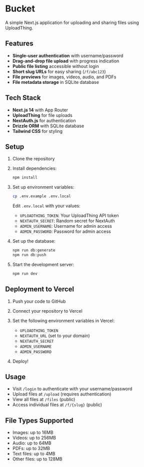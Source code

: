 # Bucket

A simple Next.js application for uploading and sharing files using UploadThing.

## Features

- **Single-user authentication** with username/password
- **Drag-and-drop file upload** with progress indication
- **Public file listing** accessible without login
- **Short slug URLs** for easy sharing (`/f/abc123`)
- **File previews** for images, videos, audio, and PDFs
- **File metadata storage** in SQLite database

## Tech Stack

- **Next.js 14** with App Router
- **UploadThing** for file uploads
- **NextAuth.js** for authentication
- **Drizzle ORM** with SQLite database
- **Tailwind CSS** for styling

## Setup

1. Clone the repository
2. Install dependencies:
   ```bash
   npm install
   ```

3. Set up environment variables:
   ```bash
   cp .env.example .env.local
   ```
   
   Edit `.env.local` with your values:
   - `UPLOADTHING_TOKEN`: Your UploadThing API token
   - `NEXTAUTH_SECRET`: Random secret for NextAuth
   - `ADMIN_USERNAME`: Username for admin access
   - `ADMIN_PASSWORD`: Password for admin access

4. Set up the database:
   ```bash
   npm run db:generate
   npm run db:push
   ```

5. Start the development server:
   ```bash
   npm run dev
   ```

## Deployment to Vercel

1. Push your code to GitHub
2. Connect your repository to Vercel
3. Set the following environment variables in Vercel:
   - `UPLOADTHING_TOKEN`
   - `NEXTAUTH_URL` (set to your domain)
   - `NEXTAUTH_SECRET`
   - `ADMIN_USERNAME`
   - `ADMIN_PASSWORD`

4. Deploy!

## Usage

- Visit `/login` to authenticate with your username/password
- Upload files at `/upload` (requires authentication)
- View all files at `/files` (public)
- Access individual files at `/f/{slug}` (public)

## File Types Supported

- Images: up to 16MB
- Videos: up to 256MB
- Audio: up to 64MB
- PDFs: up to 32MB
- Text files: up to 4MB
- Other files: up to 128MB